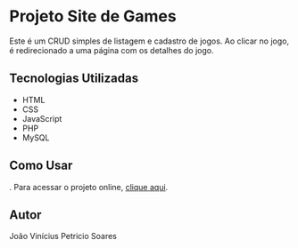 # Projeto Site de Games

Este é um CRUD simples de listagem e cadastro de jogos. Ao clicar no jogo, é redirecionado a uma página com os detalhes do jogo.

## Tecnologias Utilizadas

- HTML
- CSS
- JavaScript
- PHP
- MySQL

## Como Usar
. Para acessar o projeto online, [clique aqui](https://games2area.000webhostapp.com/index.php).

## Autor

João Vinícius Petricio Soares


